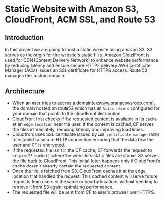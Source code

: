 # Static Website with Amazon S3, CloudFront, ACM SSL, and Route 53
## Introduction
In this project we are going to host a static website using amazon S3. S3 serves as the origin for the website's static files. 
Amazon CloudFront is used for CDN (Content Delivery Network) to enhance website performance by reducing latency and ensure secure HTTPS delivery.AWS Certificate Manager (ACM) issues an SSL certificate for HTTPS access. Route 53 manages the custom domain.
## Architecture
* When an user tries to access a domain(ex:www.pranavswaroop.com), the domain hosted on route53 which has an `Alias record` configured for your domain that points to the cloudFront distribution. 
* CloudFront first checks if the requested content is available in its `cache` at an `edge location` near the user. If the content is cached, CF serves the files immediately, reducing latency and improving load times.
* Cloudfront uses SSL certificate issued by `AWS certificate manager(ACM)` to establish a secure HTTP connection ensuring that the data b/w the user and CF is encrypted.
* If the requested file isn't in the CF cache, CF forwards the request to `origin(S3 bucket)` where the website's static files are stored. S3 serves the file back to CloudFront. This initial fetch happens only if CloudFront’s cache doesn’t already contain the requested content.
* Once the file is fetched from S3, CloudFront caches it at the edge location that handled the request. This cached content will serve future requests from users in the same or nearby locations without needing to retrieve it from S3 again, optimizing performance.
* The requested file will be sent from CF to user's browser over HTTPS. 
